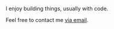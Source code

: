 <!--<img src="https://user-images.githubusercontent.com/30479162/160323802-a9ac16eb-9097-42fe-ba4a-ed53634f4ce3.png" alt="overlaplogo" width="325"/>-->

I enjoy building things, usually with code.

Feel free to contact me [via email](mailto:fmmmlee@gmail.com).
<!--
**fmmmlee/fmmmlee** is a ✨ _special_ ✨ repository because its `README.md` (this file) appears on your GitHub profile.

Here are some ideas to get you started:

- 🔭 I’m currently working on ...
- 🌱 I’m currently learning ...
- 👯 I’m looking to collaborate on ...
- 🤔 I’m looking for help with ...
- 💬 Ask me about ...
- 📫 How to reach me: ...
- 😄 Pronouns: ...
- ⚡ Fun fact: ...
-->
